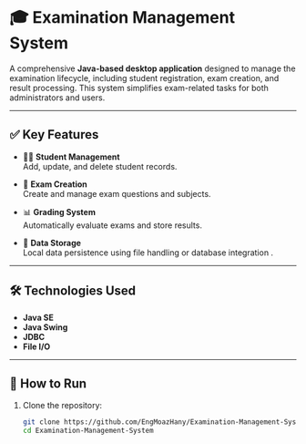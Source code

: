 # 🎓 Examination Management System

A comprehensive **Java-based desktop application** designed to manage the examination lifecycle, including student registration, exam creation, and result processing. This system simplifies exam-related tasks for both administrators and users.

---

## ✅ Key Features

- 👨‍🎓 **Student Management**  
  Add, update, and delete student records.

- 📝 **Exam Creation**  
  Create and manage exam questions and subjects.

- 📊 **Grading System**  
  Automatically evaluate exams and store results.

- 📁 **Data Storage**  
  Local data persistence using file handling or database integration .

---

## 🛠️ Technologies Used

- **Java SE**  
- **Java Swing**  
- **JDBC**  
- **File I/O**

---

## 🚀 How to Run

1. Clone the repository:
   ```bash
   git clone https://github.com/EngMoazHany/Examination-Management-System.git
   cd Examination-Management-System
